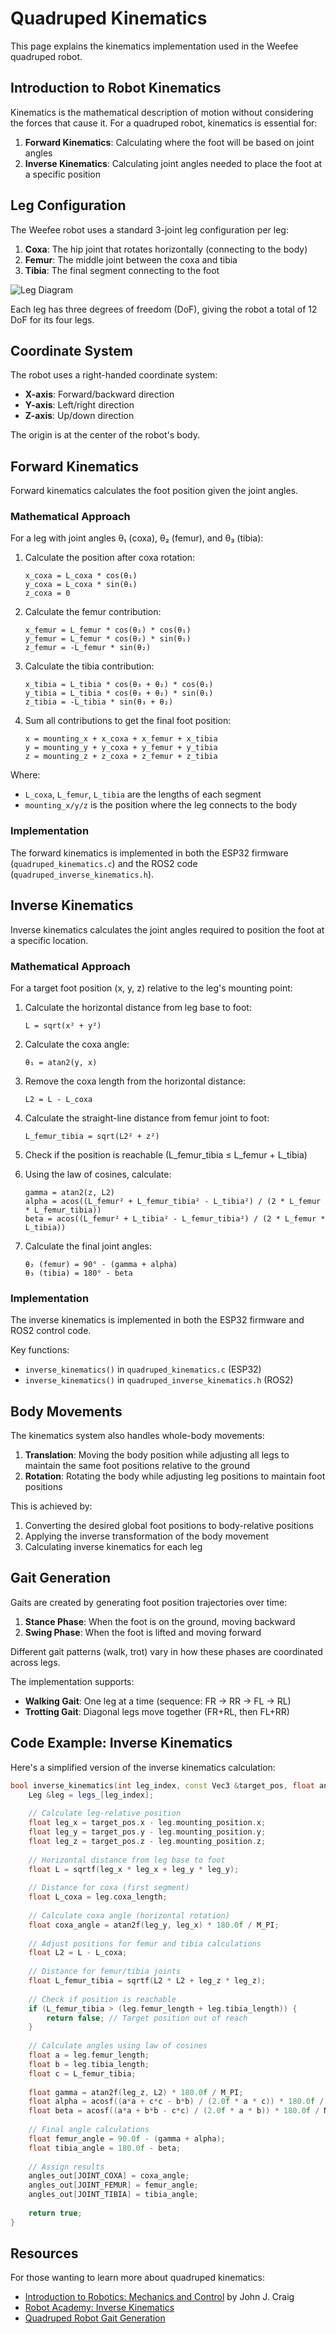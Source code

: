 # Quadruped Kinematics

This page explains the kinematics implementation used in the Weefee quadruped robot.

## Introduction to Robot Kinematics

Kinematics is the mathematical description of motion without considering the forces that cause it. For a quadruped robot, kinematics is essential for:

1. **Forward Kinematics**: Calculating where the foot will be based on joint angles
2. **Inverse Kinematics**: Calculating joint angles needed to place the foot at a specific position

## Leg Configuration

The Weefee robot uses a standard 3-joint leg configuration per leg:

1. **Coxa**: The hip joint that rotates horizontally (connecting to the body)
2. **Femur**: The middle joint between the coxa and tibia
3. **Tibia**: The final segment connecting to the foot

![Leg Diagram](https://i.imgur.com/example-placeholder.jpg)

Each leg has three degrees of freedom (DoF), giving the robot a total of 12 DoF for its four legs.

## Coordinate System

The robot uses a right-handed coordinate system:
- **X-axis**: Forward/backward direction
- **Y-axis**: Left/right direction
- **Z-axis**: Up/down direction

The origin is at the center of the robot's body.

## Forward Kinematics

Forward kinematics calculates the foot position given the joint angles.

### Mathematical Approach

For a leg with joint angles θ₁ (coxa), θ₂ (femur), and θ₃ (tibia):

1. Calculate the position after coxa rotation:
   ```
   x_coxa = L_coxa * cos(θ₁)
   y_coxa = L_coxa * sin(θ₁)
   z_coxa = 0
   ```

2. Calculate the femur contribution:
   ```
   x_femur = L_femur * cos(θ₂) * cos(θ₁)
   y_femur = L_femur * cos(θ₂) * sin(θ₁)
   z_femur = -L_femur * sin(θ₂)
   ```

3. Calculate the tibia contribution:
   ```
   x_tibia = L_tibia * cos(θ₃ + θ₂) * cos(θ₁)
   y_tibia = L_tibia * cos(θ₃ + θ₂) * sin(θ₁)
   z_tibia = -L_tibia * sin(θ₃ + θ₂)
   ```

4. Sum all contributions to get the final foot position:
   ```
   x = mounting_x + x_coxa + x_femur + x_tibia
   y = mounting_y + y_coxa + y_femur + y_tibia
   z = mounting_z + z_coxa + z_femur + z_tibia
   ```

Where:
- `L_coxa`, `L_femur`, `L_tibia` are the lengths of each segment
- `mounting_x/y/z` is the position where the leg connects to the body

### Implementation

The forward kinematics is implemented in both the ESP32 firmware (`quadruped_kinematics.c`) and the ROS2 code (`quadruped_inverse_kinematics.h`).

## Inverse Kinematics

Inverse kinematics calculates the joint angles required to position the foot at a specific location.

### Mathematical Approach

For a target foot position (x, y, z) relative to the leg's mounting point:

1. Calculate the horizontal distance from leg base to foot:
   ```
   L = sqrt(x² + y²)
   ```

2. Calculate the coxa angle:
   ```
   θ₁ = atan2(y, x)
   ```

3. Remove the coxa length from the horizontal distance:
   ```
   L2 = L - L_coxa
   ```

4. Calculate the straight-line distance from femur joint to foot:
   ```
   L_femur_tibia = sqrt(L2² + z²)
   ```

5. Check if the position is reachable (L_femur_tibia ≤ L_femur + L_tibia)

6. Using the law of cosines, calculate:
   ```
   gamma = atan2(z, L2)
   alpha = acos((L_femur² + L_femur_tibia² - L_tibia²) / (2 * L_femur * L_femur_tibia))
   beta = acos((L_femur² + L_tibia² - L_femur_tibia²) / (2 * L_femur * L_tibia))
   ```

7. Calculate the final joint angles:
   ```
   θ₂ (femur) = 90° - (gamma + alpha)
   θ₃ (tibia) = 180° - beta
   ```

### Implementation

The inverse kinematics is implemented in both the ESP32 firmware and ROS2 control code.

Key functions:
- `inverse_kinematics()` in `quadruped_kinematics.c` (ESP32)
- `inverse_kinematics()` in `quadruped_inverse_kinematics.h` (ROS2)

## Body Movements

The kinematics system also handles whole-body movements:

1. **Translation**: Moving the body position while adjusting all legs to maintain the same foot positions relative to the ground
2. **Rotation**: Rotating the body while adjusting leg positions to maintain foot positions

This is achieved by:
1. Converting the desired global foot positions to body-relative positions
2. Applying the inverse transformation of the body movement
3. Calculating inverse kinematics for each leg

## Gait Generation

Gaits are created by generating foot position trajectories over time:

1. **Stance Phase**: When the foot is on the ground, moving backward
2. **Swing Phase**: When the foot is lifted and moving forward

Different gait patterns (walk, trot) vary in how these phases are coordinated across legs.

The implementation supports:
- **Walking Gait**: One leg at a time (sequence: FR → RR → FL → RL)
- **Trotting Gait**: Diagonal legs move together (FR+RL, then FL+RR)

## Code Example: Inverse Kinematics

Here's a simplified version of the inverse kinematics calculation:

```cpp
bool inverse_kinematics(int leg_index, const Vec3 &target_pos, float angles_out[3]) {
    Leg &leg = legs_[leg_index];
    
    // Calculate leg-relative position
    float leg_x = target_pos.x - leg.mounting_position.x;
    float leg_y = target_pos.y - leg.mounting_position.y;
    float leg_z = target_pos.z - leg.mounting_position.z;
    
    // Horizontal distance from leg base to foot
    float L = sqrtf(leg_x * leg_x + leg_y * leg_y);
    
    // Distance for coxa (first segment)
    float L_coxa = leg.coxa_length;
    
    // Calculate coxa angle (horizontal rotation)
    float coxa_angle = atan2f(leg_y, leg_x) * 180.0f / M_PI;
    
    // Adjust positions for femur and tibia calculations
    float L2 = L - L_coxa;
    
    // Distance for femur/tibia joints
    float L_femur_tibia = sqrtf(L2 * L2 + leg_z * leg_z);
    
    // Check if position is reachable
    if (L_femur_tibia > (leg.femur_length + leg.tibia_length)) {
        return false; // Target position out of reach
    }
    
    // Calculate angles using law of cosines
    float a = leg.femur_length;
    float b = leg.tibia_length;
    float c = L_femur_tibia;
    
    float gamma = atan2f(leg_z, L2) * 180.0f / M_PI;
    float alpha = acosf((a*a + c*c - b*b) / (2.0f * a * c)) * 180.0f / M_PI;
    float beta = acosf((a*a + b*b - c*c) / (2.0f * a * b)) * 180.0f / M_PI;
    
    // Final angle calculations
    float femur_angle = 90.0f - (gamma + alpha);
    float tibia_angle = 180.0f - beta;
    
    // Assign results
    angles_out[JOINT_COXA] = coxa_angle;
    angles_out[JOINT_FEMUR] = femur_angle;
    angles_out[JOINT_TIBIA] = tibia_angle;
    
    return true;
}
```

## Resources

For those wanting to learn more about quadruped kinematics:

- [Introduction to Robotics: Mechanics and Control](https://www.pearson.com/us/higher-education/program/Craig-Introduction-to-Robotics-Mechanics-and-Control-4th-Edition/PGM91709.html) by John J. Craig
- [Robot Academy: Inverse Kinematics](https://robotacademy.net.au/masterclass/inverse-kinematics/)
- [Quadruped Robot Gait Generation](https://www.researchgate.net/publication/264159259_Quadruped_Robot_Gait_Generation)